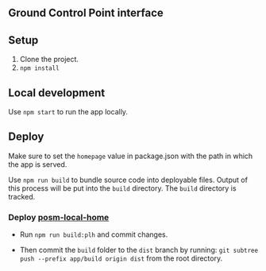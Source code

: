 ## Ground Control Point interface

## Setup
1. Clone the project.
2. `npm install`

## Local development
Use `npm start` to run the app locally.


## Deploy
Make sure to set the `homepage` value in package.json with the path in which the app is served.

Use `npm run build` to bundle source code into deployable files. Output of this process will be put into the `build` directory. The `build` directory is tracked.

### Deploy [posm-local-home](https://github.com/posm/posm-local-home)
* Run `npm run build:plh` and commit changes.

* Then commit the `build` folder to the `dist` branch by running: `git subtree push --prefix app/build origin dist` from the root directory.

